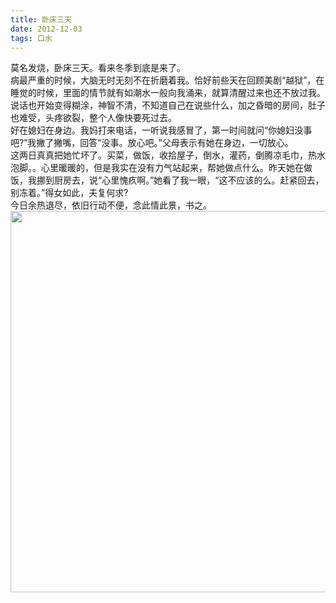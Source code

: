 ```yaml
---
title: 卧床三天
date: 2012-12-03
tags: 口水
---
```


莫名发烧，卧床三天。看来冬季到底是来了。  
病最严重的时候，大脑无时无刻不在折磨着我。恰好前些天在回顾美剧&ldquo;越狱&rdquo;，在睡觉的时候，里面的情节就有如潮水一般向我涌来，就算清醒过来也还不放过我。说话也开始变得糊涂，神智不清，不知道自己在说些什么，加之昏暗的房间，肚子也难受，头疼欲裂，整个人像快要死过去。  
好在媳妇在身边。我妈打来电话，一听说我感冒了，第一时间就问&ldquo;你媳妇没事吧?&rdquo;我撇了撇嘴，回答&ldquo;没事。放心吧。&rdquo;父母表示有她在身边，一切放心。  
这两日真真把她忙坏了。买菜，做饭，收拾屋子，倒水，灌药，倒腾凉毛巾，热水泡脚。。心里暖暖的，但是我实在没有力气站起来，帮她做点什么。昨天她在做饭，我挪到厨房去，说&ldquo;心里愧疚啊。&rdquo;她看了我一眼，&ldquo;这不应该的么。赶紧回去，别冻着。&rdquo;得女如此，夫复何求?  
今日余热退尽，依旧行动不便，念此情此景，书之。  
<a href="http://img29.wal8.com/img29/310877_20121224145902/135633515792.jpg" target=""><img alt="" src="http://img29.wal8.com/img29/310877_20121224145902/135633515792.jpg" style="width: 610px;" /></a>
